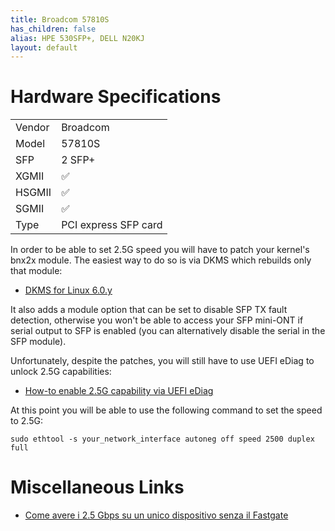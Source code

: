 ```yaml
---
title: Broadcom 57810S
has_children: false
alias: HPE 530SFP+, DELL N20KJ
layout: default
---
```


# Hardware Specifications

|        |                      |
| ------ | -------------------- |
| Vendor | Broadcom             |
| Model  | 57810S               |
| SFP    | 2 SFP+               |
| XGMII  | ✅                   |
| HSGMII | ✅                   |
| SGMII  | ✅                   |
| Type   | PCI express SFP card |

In order to be able to set 2.5G speed you will have to patch your kernel's bnx2x module. The easiest way to do so is via DKMS which rebuilds only that module:

- [DKMS for Linux 6.0.y](https://github.com/darkbasic/bnx2x-2_5g-dkms/tree/6.0.y)

It also adds a module option that can be set to disable SFP TX fault detection, otherwise you won't be able to access your SFP mini-ONT if serial output to SFP is enabled (you can alternatively disable the serial in the SFP module).

Unfortunately, despite the patches, you will still have to use UEFI eDiag to unlock 2.5G capabilities:

- [How-to enable 2.5G capability via UEFI eDiag](https://www.dslreports.com/forum/r32230041-Internet-Bypassing-the-HH3K-up-to-2-5Gbps-using-a-BCM57810S-NIC)

At this point you will be able to use the following command to set the speed to 2.5G:
```
sudo ethtool -s your_network_interface autoneg off speed 2500 duplex full
```

# Miscellaneous Links
- [Come avere i 2.5 Gbps su un unico dispositivo senza il Fastgate](https://forum.fibra.click/d/17836-come-avere-i-25-gbps-su-un-unico-dispositivo-senza-il-fastgate)
